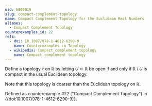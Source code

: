 ```yaml
---
uid: S000019
slug: compact-complement-topology
name: Compact Complement Topology for the Euclidean Real Numbers
aliases:
  - Compact Complement Topology
counterexamples_id: 22
refs:
  - doi: 10.1007/978-1-4612-6290-9 
    name: Counterexamples in Topology
  - wikipedia: Compact_complement_topology
    name: Compact complement topology
---
```

Define a topology $\tau$ on $\mathbb{R}$ by letting $U \subset \mathbb{R}$ be open if and only if $\mathbb{R} \setminus U$ is compact in the usual Euclidean topology.

Note that this topology is coarser than the Euclidean topology on $\mathbb{R}$.

Defined as counterexample #22 ("Compact Complement Topology")
in {{doi:10.1007/978-1-4612-6290-9}}.

<!-- [[Proof of Topology]]
1) $U = \emptyset$ is open by definition. Now, allow $U = \mathbb{R}$. This implies $\mathbb{R} / \mathbb{R} = \emptyset$.

2) Let $A= \bigcup\limits^\infty_{i=1} U_i$ where $U_i \in \tau$. Note, $\mathbb{R} / A$ is bounded and closed. $\mathbb{R} / (\bigcup\limits^\infty_{i=1} U_i) = \bigcap\limits^\infty_{i=1} \mathbb{R}/U_i$. Since the compact sets are precisely the closed sets in this space, an arbitrary intersection of compact sets is compact, so each of these is compact by definition.

3) Let $A=\bigcap\limits_{i=1}^nU_i$ where $U_i \in \tau$. Note, $\mathbb{R} / A$ is bounded and closed. $\mathbb{R} / (\bigcap\limits^n_{i=1} U_i) = \bigcup\limits^\infty_{i=1} \mathbb{R}/U_i$. Each of these sets already has their limit points within them (closed). A finite union of compact sets is compact. -->
